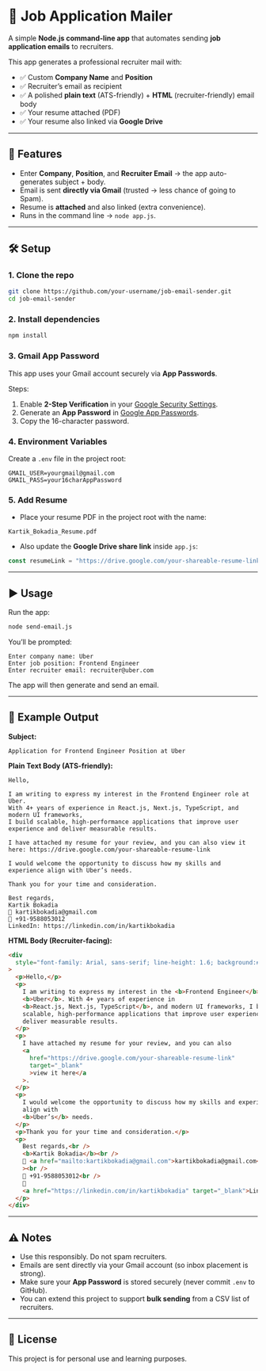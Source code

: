 # 📧 Job Application Mailer

A simple **Node.js command-line app** that automates sending **job application emails** to recruiters.

This app generates a professional recruiter mail with:

- ✅ Custom **Company Name** and **Position**
- ✅ Recruiter’s email as recipient
- ✅ A polished **plain text** (ATS-friendly) + **HTML** (recruiter-friendly) email body
- ✅ Your resume attached (PDF)
- ✅ Your resume also linked via **Google Drive**

---

## 🚀 Features

- Enter **Company**, **Position**, and **Recruiter Email** → the app auto-generates subject + body.
- Email is sent **directly via Gmail** (trusted → less chance of going to Spam).
- Resume is **attached** and also linked (extra convenience).
- Runs in the command line → `node app.js`.

---

## 🛠️ Setup

### 1. Clone the repo

```bash
git clone https://github.com/your-username/job-email-sender.git
cd job-email-sender
```

### 2. Install dependencies

```bash
npm install
```

### 3. Gmail App Password

This app uses your Gmail account securely via **App Passwords**.

Steps:

1. Enable **2-Step Verification** in your [Google Security Settings](https://myaccount.google.com/security).
2. Generate an **App Password** in [Google App Passwords](https://myaccount.google.com/apppasswords).
3. Copy the 16-character password.

### 4. Environment Variables

Create a `.env` file in the project root:

```env
GMAIL_USER=yourgmail@gmail.com
GMAIL_PASS=your16charAppPassword
```

### 5. Add Resume

- Place your resume PDF in the project root with the name:

```
Kartik_Bokadia_Resume.pdf
```

- Also update the **Google Drive share link** inside `app.js`:

```js
const resumeLink = "https://drive.google.com/your-shareable-resume-link";
```

---

## ▶️ Usage

Run the app:

```bash
node send-email.js
```

You’ll be prompted:

```
Enter company name: Uber
Enter job position: Frontend Engineer
Enter recruiter email: recruiter@uber.com
```

The app will then generate and send an email.

---

## 📧 Example Output

**Subject:**

```
Application for Frontend Engineer Position at Uber
```

**Plain Text Body (ATS-friendly):**

```
Hello,

I am writing to express my interest in the Frontend Engineer role at Uber.
With 4+ years of experience in React.js, Next.js, TypeScript, and modern UI frameworks,
I build scalable, high-performance applications that improve user experience and deliver measurable results.

I have attached my resume for your review, and you can also view it here: https://drive.google.com/your-shareable-resume-link

I would welcome the opportunity to discuss how my skills and experience align with Uber’s needs.

Thank you for your time and consideration.

Best regards,
Kartik Bokadia
📧 kartikbokadia@gmail.com
📱 +91-9588053012
LinkedIn: https://linkedin.com/in/kartikbokadia
```

**HTML Body (Recruiter-facing):**

```html
<div
  style="font-family: Arial, sans-serif; line-height: 1.6; background:#f9f9f9; padding:20px;"
>
  <p>Hello,</p>
  <p>
    I am writing to express my interest in the <b>Frontend Engineer</b> role at
    <b>Uber</b>. With 4+ years of experience in
    <b>React.js, Next.js, TypeScript</b>, and modern UI frameworks, I build
    scalable, high-performance applications that improve user experience and
    deliver measurable results.
  </p>
  <p>
    I have attached my resume for your review, and you can also
    <a
      href="https://drive.google.com/your-shareable-resume-link"
      target="_blank"
      >view it here</a
    >.
  </p>
  <p>
    I would welcome the opportunity to discuss how my skills and experience
    align with
    <b>Uber’s</b> needs.
  </p>
  <p>Thank you for your time and consideration.</p>
  <p>
    Best regards,<br />
    <b>Kartik Bokadia</b><br />
    📧 <a href="mailto:kartikbokadia@gmail.com">kartikbokadia@gmail.com</a
    ><br />
    📱 +91-9588053012<br />
    🔗
    <a href="https://linkedin.com/in/kartikbokadia" target="_blank">LinkedIn</a>
  </p>
</div>
```

---

## ⚠️ Notes

- Use this responsibly. Do not spam recruiters.
- Emails are sent directly via your Gmail account (so inbox placement is strong).
- Make sure your **App Password** is stored securely (never commit `.env` to GitHub).
- You can extend this project to support **bulk sending** from a CSV list of recruiters.

---

## 📜 License

This project is for personal use and learning purposes.
